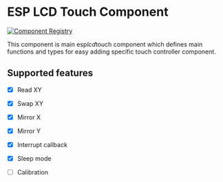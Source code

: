 # ESP LCD Touch Component

[![Component Registry](https://components.espressif.com/components/espressif/esp*lcd*touch/badge.svg)](https://components.espressif.com/components/espressif/esp*lcd*touch)

This component is main esp*lcd*touch component which defines main functions and types for easy adding specific touch controller component.

## Supported features

- [x] Read XY
- [x] Swap XY
- [x] Mirror X
- [x] Mirror Y
- [x] Interrupt callback
- [x] Sleep mode
- [ ] Calibration

